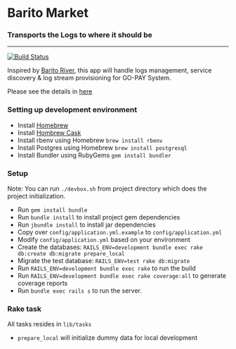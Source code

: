 # Barito Market
### Transports the Logs to where it should be
---

[![Build Status](https://travis-ci.org/BaritoLog/BaritoMarket.svg?branch=master)](https://travis-ci.org/BaritoLog/BaritoMarket)

Inspired by [Barito River](https://en.wikipedia.org/wiki/Barito_River), this app will
handle logs management, service discovery & log stream provisioning for GO-PAY System.

Please see the details in [here](https://docs.google.com/presentation/d/1u_13mW8K3C5n5Qov8mjmvpxBY4jGyIsAgjxvTXJbDrE/edit?usp=sharing)

### Setting up development environment

* Install [Homebrew](http://brew.sh/)
* Install [Hombrew Cask](http://caskroom.io/)
* Install rbenv using Homebrew `brew install rbenv`
* Install Postgres using Homebrew `brew install postgresql`
* Install Bundler using RubyGems `gem install bundler`

### Setup

Note: You can run `./devbox.sh` from project directory which does the project initialization.

* Run `gem install bundle`
* Run `bundle install` to install project gem dependencies
* Run `jbundle install` to install jar dependencies
* Copy over `config/application.yml.example` to `config/application.yml`
* Modify `config/application.yml` based on your environment
* Create the databases: `RAILS_ENV=development bundle exec rake db:create db:migrate prepare_local`
* Migrate the test database: `RAILS_ENV=test rake db:migrate`
* Run `RAILS_ENV=development bundle exec rake` to run the build
* Run `RAILS_ENV=development bundle exec rake coverage:all` to generate coverage reports
* Run `bundle exec rails s` to run the server.

### Rake task

All tasks resides in `lib/tasks`

* `prepare_local` will initialize dummy data for local development
